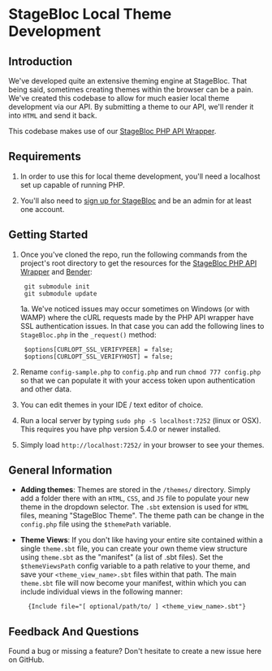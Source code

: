 # StageBloc Local Theme Development

## Introduction

We've developed quite an extensive theming engine at StageBloc. That being said, sometimes creating themes within the browser can be a pain. We've created this codebase to allow for much easier local theme development via our API. By submitting a theme to our API, we'll render it into `HTML` and send it back.

This codebase makes use of our [StageBloc PHP API Wrapper](https://github.com/stagebloc/php-stagebloc-api).

## Requirements
1. In order to use this for local theme development, you'll need a localhost set up capable of running PHP.

2. You'll also need to [sign up for StageBloc](http://stagebloc.com/signup) and be an admin for at least one account.

## Getting Started

1. Once you've cloned the repo, run the following commands from the project's root directory to get the resources for the [StageBloc PHP API Wrapper](https://github.com/stagebloc/php-stagebloc-api) and [Bender](https://github.com/stagebloc/bender):

		git submodule init
		git submodule update

	1a. We've noticed issues may occur sometimes on Windows (or with WAMP) where the cURL requests made by the PHP API wrapper have SSL authentication issues. In that case you can add the following lines to `StageBloc.php` in the `_request()` method:
	
		$options[CURLOPT_SSL_VERIFYPEER] = false;
		$options[CURLOPT_SSL_VERIFYHOST] = false;
        	
2. Rename `config-sample.php` to `config.php` and run `chmod 777 config.php` so that we can populate it with your access token upon authentication and other data.

3. You can edit themes in your IDE / text editor of choice.
4. Run a local server by typing `sudo php -S localhost:7252` (linux or OSX). This requires you have php version 5.4.0 or newer installed.
5. Simply load `http://localhost:7252/` in your browser to see your themes.

## General Information
* **Adding themes**: Themes are stored in the `/themes/` directory. Simply add a folder there with an `HTML`, `CSS`, and `JS` file to populate your new theme in the dropdown selector. The `.sbt` extension is used for `HTML` files, meaning "StageBloc Theme". The theme path can be change in the `config.php` file using the `$themePath` variable.

* **Theme Views**: If you don't like having your entire site contained within a single `theme.sbt` file, you can create your own theme view structure using `theme.sbt` as the "manifest" (a list of .sbt files).  Set the `$themeViewsPath` config variable to a path relative to your theme, and save your `<theme_view_name>.sbt` files within that path.  The main `theme.sbt` file will now become your manifest, within which you can include individual views in the following manner:

		{Include file="[ optional/path/to/ ] <theme_view_name>.sbt"}

## Feedback And Questions

Found a bug or missing a feature? Don't hesitate to create a new issue here on GitHub.
